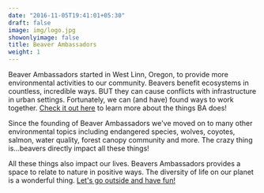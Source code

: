 ```yaml
---
date: "2016-11-05T19:41:01+05:30"
draft: false
image: img/logo.jpg
showonlyimage: false
title: Beaver Ambassadors
weight: 1
---
```


Beaver Ambassadors started in West Linn, Oregon, to provide more environmental activities to our community. Beavers benefit ecosystems in countless, incredible ways. BUT they can cause conflicts with infrastructure in urban settings. Fortunately, we can (and have) found ways to work together. [Check it out here](beaverambassadors.org) to learn more about the things BA does!

Since the founding of Beaver Ambassadors we've moved on to many other environmental topics including endangered species, wolves, coyotes, salmon, water quality, forest canopy community and more. The crazy thing is...beavers directly impact all these things!

All these things also impact our lives. Beavers Ambassadors provides a space to relate to nature in positive ways. The diversity of life on our planet is a wonderful thing. [Let's go outside and have fun!](https://www.youtube.com/watch?v=7MkHpWN-otQ) 


